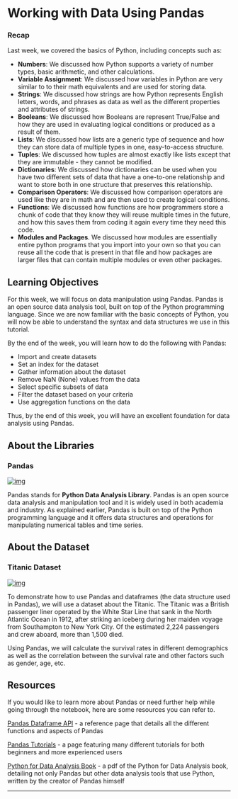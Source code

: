 # Working with Data Using Pandas 

### Recap

Last week, we covered the basics of Python, including concepts such as: 

- **Numbers**: We discussed how Python supports a variety of number types, basic arithmetic, and other calculations. 
- **Variable Assignment**: We discussed how variables in Python are very similar to to their math equivalents and are used for storing data.
- **Strings**: We discussed how strings are how Python represents English letters, words, and phrases as data as well as the different properties and attributes of strings.
- **Booleans**: We discussed how Booleans are represent True/False and how they are used in evaluating logical conditions or produced as a result of them.
- **Lists**: We discussed how lists are a generic type of sequence and how they can store data of multiple types in one, easy-to-access structure.
- **Tuples**:  We discussed how tuples are almost exactly like lists except that they are immutable - they cannot be modified.
- **Dictionaries**: We discussed how dictionaries can be used when you have two different sets of data that have a one-to-one relationship and want to store both in one structure that preserves this relationship.
- **Comparison Operators**: We discussed how comparison operators are used like they are in math and are then used to create logical conditions.
- **Functions**: We discussed how functions are how programmers store a chunk of code that they know they will reuse multiple times in the future, and how this saves them from coding it again every time they need this code.
- **Modules and Packages**. We discussed how modules are essentially entire python programs that you import into your own so that you can reuse all the code that is present in that file and how packages are larger files that can contain multiple modules or even other packages.

## Learning Objectives

For this week, we will focus on data manipulation using Pandas. Pandas is an open source data analysis tool, built on top of the Python programming language. Since we are now familiar with the basic concepts of Python, you will now be able to understand the syntax and data structures we use in this tutorial.

By the end of the week, you will learn how to do the following with Pandas:

- Import and create datasets
- Set an index for the dataset
- Gather information about the dataset
- Remove NaN (None) values from the data
- Select specific subsets of data
- Filter the dataset based on your criteria
- Use aggregation functions on the data

Thus, by the end of this week, you will have an excellent foundation for data analysis using Pandas. 

## About the Libraries

### Pandas

[![img](https://github.com/bitprj/DigitalHistory/raw/Narae/Week3-Introduction-to-Open-Data-Importing-Data-and-Basic-Data-Wrangling/assets/icons/pandas.png?raw=1)](https://github.com/bitprj/DigitalHistory/blob/Narae/Week3-Introduction-to-Open-Data-Importing-Data-and-Basic-Data-Wrangling/assets/icons/pandas.png?raw=1)

Pandas stands for **Python Data Analysis Library**. Pandas is an open source data analysis and manipulation tool and it is widely used in both academia and industry.  As explained earlier, Pandas is built on top of the Python programming language and it offers data structures and operations for manipulating numerical tables and time series.

## About the Dataset

### Titanic Dataset

[![img](https://github.com/bitprj/DigitalHistory/raw/Narae/Week3-Introduction-to-Open-Data-Importing-Data-and-Basic-Data-Wrangling/assets/icons/titanic.png?raw=1)](https://github.com/bitprj/DigitalHistory/blob/Narae/Week3-Introduction-to-Open-Data-Importing-Data-and-Basic-Data-Wrangling/assets/icons/titanic.png?raw=1)

To demonstrate how to use Pandas and dataframes (the data structure used in Pandas), we will use a dataset about the Titanic. The Titanic was a British passenger liner operated by the White Star Line that sank in the North Atlantic Ocean in 1912, after striking an iceberg during her maiden voyage from Southampton to New York City. Of the estimated 2,224 passengers and crew aboard, more than 1,500 died. 

Using Pandas, we will calculate the survival rates in different demographics as well as the correlation between the survival rate and other factors such as gender, age, etc. 

## Resources

If you would like to learn more about Pandas or need further help while going through the notebook, here are some resources you can refer to.

[Pandas Dataframe API](https://pandas.pydata.org/pandas-docs/stable/reference/api/pandas.DataFrame.html) - a reference page that details all the different functions and aspects of Pandas

[Pandas Tutorials](https://pandas.pydata.org/pandas-docs/version/0.15/tutorials.html) - a page featuring many different tutorials for both beginners and more experienced users

[Python for Data Analysis Book](https://www.programmer-books.com/wp-content/uploads/2019/04/Python-for-Data-Analysis-2nd-Edition.pdf) - a pdf of the Python for Data Analysis book, detailing not only Pandas but other data analysis tools that use Python, written by the creator of Pandas himself

------

